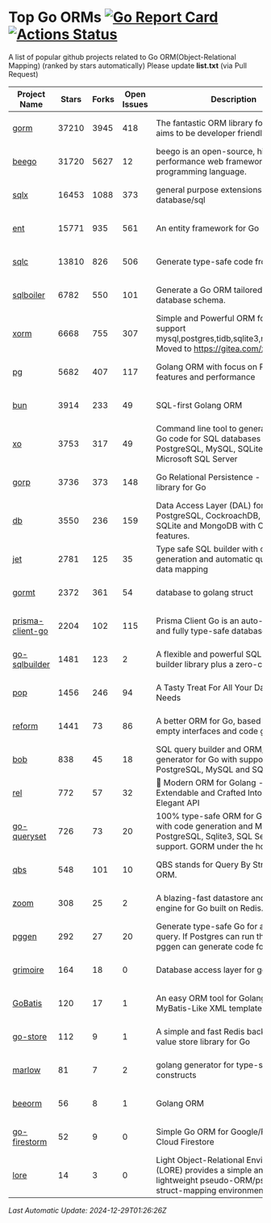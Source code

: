 # Top Go ORMs [![Go Report Card](https://goreportcard.com/badge/github.com/d-tsuji/awesome-go-orms)](https://goreportcard.com/report/github.com/d-tsuji/awesome-go-orms) [![Actions Status](https://github.com/d-tsuji/awesome-go-orms/workflows/CI/badge.svg)](https://github.com/d-tsuji/awesome-go-orms/actions)
A list of popular github projects related to Go ORM(Object-Relational Mapping) (ranked by stars automatically)
Please update **list.txt** (via Pull Request)

| Project Name | Stars | Forks | Open Issues | Description | Last Update |
| ------------ | ----- | ----- | ----------- | ----------- | ----------- |
| [gorm](https://github.com/go-gorm/gorm) | 37210 | 3945 | 418 | The fantastic ORM library for Golang, aims to be developer friendly | 2024-12-28 21:29:12 |
| [beego](https://github.com/beego/beego) | 31720 | 5627 | 12 | beego is an open-source, high-performance web framework for the Go programming language. | 2024-12-28 20:07:55 |
| [sqlx](https://github.com/jmoiron/sqlx) | 16453 | 1088 | 373 | general purpose extensions to golang's database/sql | 2024-12-28 19:01:14 |
| [ent](https://github.com/ent/ent) | 15771 | 935 | 561 | An entity framework for Go | 2024-12-29 00:28:54 |
| [sqlc](https://github.com/sqlc-dev/sqlc) | 13810 | 826 | 506 | Generate type-safe code from SQL | 2024-12-29 00:28:14 |
| [sqlboiler](https://github.com/volatiletech/sqlboiler) | 6782 | 550 | 101 | Generate a Go ORM tailored to your database schema. | 2024-12-28 16:28:35 |
| [xorm](https://github.com/go-xorm/xorm) | 6668 | 755 | 307 | Simple and Powerful ORM for Go, support mysql,postgres,tidb,sqlite3,mssql,oracle, Moved to https://gitea.com/xorm/xorm | 2024-12-26 05:46:43 |
| [pg](https://github.com/go-pg/pg) | 5682 | 407 | 117 | Golang ORM with focus on PostgreSQL features and performance | 2024-12-27 07:54:24 |
| [bun](https://github.com/uptrace/bun) | 3914 | 233 | 49 | SQL-first Golang ORM | 2024-12-28 15:26:33 |
| [xo](https://github.com/xo/xo) | 3753 | 317 | 49 | Command line tool to generate idiomatic Go code for SQL databases supporting PostgreSQL, MySQL, SQLite, Oracle, and Microsoft SQL Server | 2024-12-27 03:11:48 |
| [gorp](https://github.com/go-gorp/gorp) | 3736 | 373 | 148 | Go Relational Persistence - an ORM-ish library for Go | 2024-12-24 06:57:50 |
| [db](https://github.com/upper/db) | 3550 | 236 | 159 | Data Access Layer (DAL) for PostgreSQL, CockroachDB, MySQL, SQLite and MongoDB with ORM-like features. | 2024-12-24 18:58:57 |
| [jet](https://github.com/go-jet/jet) | 2781 | 125 | 35 | Type safe SQL builder with code generation and automatic query result data mapping | 2024-12-28 19:38:55 |
| [gormt](https://github.com/xxjwxc/gormt) | 2372 | 361 | 54 | database to golang struct | 2024-12-23 10:24:39 |
| [prisma-client-go](https://github.com/steebchen/prisma-client-go) | 2204 | 102 | 115 | Prisma Client Go is an auto-generated and fully type-safe database client | 2024-12-28 23:59:52 |
| [go-sqlbuilder](https://github.com/huandu/go-sqlbuilder) | 1481 | 123 | 2 | A flexible and powerful SQL string builder library plus a zero-config ORM. | 2024-12-28 02:18:36 |
| [pop](https://github.com/gobuffalo/pop) | 1456 | 246 | 94 | A Tasty Treat For All Your Database Needs | 2024-12-26 23:28:58 |
| [reform](https://github.com/go-reform/reform) | 1441 | 73 | 86 | A better ORM for Go, based on non-empty interfaces and code generation. | 2024-12-17 10:36:26 |
| [bob](https://github.com/stephenafamo/bob) | 838 | 45 | 18 | SQL query builder and ORM/Factory generator for Go with support for PostgreSQL, MySQL and SQLite | 2024-12-27 22:37:27 |
| [rel](https://github.com/go-rel/rel) | 772 | 57 | 32 | :gem: Modern ORM for Golang - Testable, Extendable and Crafted Into a Clean and Elegant API | 2024-12-10 02:42:50 |
| [go-queryset](https://github.com/jirfag/go-queryset) | 726 | 73 | 20 | 100% type-safe ORM for Go (Golang) with code generation and MySQL, PostgreSQL, Sqlite3, SQL Server support. GORM under the hood. | 2024-10-18 17:42:31 |
| [qbs](https://github.com/coocood/qbs) | 548 | 101 | 10 | QBS stands for Query By Struct. A Go ORM. | 2024-11-28 16:31:16 |
| [zoom](https://github.com/albrow/zoom) | 308 | 25 | 2 | A blazing-fast datastore and querying engine for Go built on Redis. | 2024-12-21 07:41:11 |
| [pggen](https://github.com/jschaf/pggen) | 292 | 27 | 20 | Generate type-safe Go for any Postgres query. If Postgres can run the query, pggen can generate code for it. | 2024-12-26 22:49:23 |
| [grimoire](https://github.com/Fs02/grimoire) | 164 | 18 | 0 | Database access layer for golang | 2024-09-13 05:02:06 |
| [GoBatis](https://github.com/mei-rune/GoBatis) | 120 | 17 | 1 | An easy ORM tool for Golang, support MyBatis-Like XML template SQL | 2024-11-12 02:48:13 |
| [go-store](https://github.com/gosuri/go-store) | 112 | 9 | 1 | A simple and fast Redis backed key-value store library for Go | 2023-09-25 03:42:25 |
| [marlow](https://github.com/dadleyy/marlow) | 81 | 7 | 2 | golang generator for type-safe sql api constructs | 2024-09-26 21:16:01 |
| [beeorm](https://github.com/latolukasz/beeorm) | 56 | 8 | 1 | Golang ORM | 2024-12-18 08:00:41 |
| [go-firestorm](https://github.com/jschoedt/go-firestorm) | 52 | 9 | 0 | Simple Go ORM for Google/Firebase Cloud Firestore | 2024-09-04 05:56:37 |
| [lore](https://github.com/abrahambotros/lore) | 14 | 3 | 0 | Light Object-Relational Environment (LORE) provides a simple and lightweight pseudo-ORM/pseudo-struct-mapping environment for Go | 2023-09-25 08:03:17 |

*Last Automatic Update: 2024-12-29T01:26:26Z*